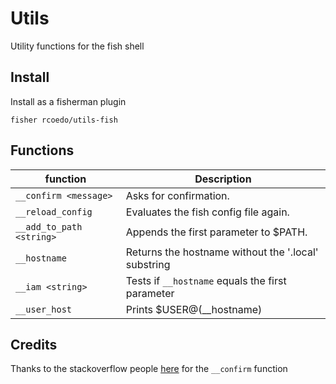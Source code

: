 # Utils

Utility functions for the fish shell

## Install

Install as a fisherman plugin

```
fisher rcoedo/utils-fish
```

## Functions

| function                       | Description                                                |
| ------------------------------ | ---------------------------------------------------------- |
| `__confirm <message>`          | Asks for confirmation.                                     |
| `__reload_config`              | Evaluates the fish config file again.                      |
| `__add_to_path <string>`       | Appends the first parameter to $PATH.                      |
| `__hostname`                   | Returns the hostname without the '.local' substring        |
| `__iam <string>`               | Tests if `__hostname` equals the first parameter           |
| `__user_host`                  | Prints $USER@(__hostname)                                  |

## Credits

Thanks to the stackoverflow people [here](http://stackoverflow.com/questions/16407530/how-to-get-user-confirmation-in-fish-shell) for the `__confirm` function
